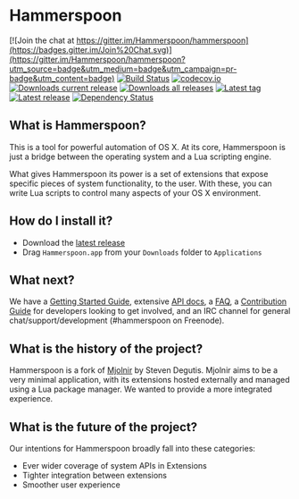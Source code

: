 # Hammerspoon

[![Join the chat at https://gitter.im/Hammerspoon/hammerspoon](https://badges.gitter.im/Join%20Chat.svg)](https://gitter.im/Hammerspoon/hammerspoon?utm_source=badge&utm_medium=badge&utm_campaign=pr-badge&utm_content=badge)
[![Build Status](https://travis-ci.org/Hammerspoon/hammerspoon.svg?branch=master)](https://travis-ci.org/Hammerspoon/hammerspoon)
[![codecov.io](https://codecov.io/github/Hammerspoon/hammerspoon/coverage.svg?branch=master)](https://codecov.io/github/Hammerspoon/hammerspoon?branch=master)
[![Downloads current release](https://img.shields.io/github/downloads/Hammerspoon/hammerspoon/latest/total.svg)](https://github.com/Hammerspoon/hammerspoon/releases)
[![Downloads all releases](https://img.shields.io/github/downloads/Hammerspoon/hammerspoon/total.svg?maxAge=2592000)](https://github.com/Hammerspoon/hammerspoon/releases)
[![Latest tag](https://img.shields.io/github/tag/Hammerspoon/hammerspoon.svg)](https://github.com/Hammerspoon/hammerspoon/tags)
[![Latest release](https://img.shields.io/github/release/Hammerspoon/hammerspoon.svg)](https://github.com/Hammerspoon/hammerspoon/releases/latest)
[![Dependency Status](https://www.versioneye.com/user/projects/58ecbecbd6c98d0043fec94d/badge.svg?style=flat-square)](https://www.versioneye.com/user/projects/58ecbecbd6c98d0043fec94d)

## What is Hammerspoon?

This is a tool for powerful automation of OS X. At its core, Hammerspoon is just a bridge between the operating system and a Lua scripting engine.

What gives Hammerspoon its power is a set of extensions that expose specific pieces of system functionality, to the user. With these, you can write Lua scripts to control many aspects of your OS X environment.

## How do I install it?

 * Download the [latest release](https://github.com/Hammerspoon/hammerspoon/releases/latest)
 * Drag `Hammerspoon.app` from your `Downloads` folder to `Applications`

## What next?

We have a [Getting Started Guide](http://www.hammerspoon.org/go/), extensive [API docs](http://www.hammerspoon.org/docs/), a [FAQ](http://www.hammerspoon.org/faq/), a [Contribution Guide](https://github.com/Hammerspoon/hammerspoon/blob/master/CONTRIBUTING.md) for developers looking to get involved, and an IRC channel for general chat/support/development (#hammerspoon on Freenode).

## What is the history of the project?

Hammerspoon is a fork of [Mjolnir](https://github.com/sdegutis/mjolnir) by Steven Degutis. Mjolnir aims to be a very minimal application, with its extensions hosted externally and managed using a Lua package manager. We wanted to provide a more integrated experience.

## What is the future of the project?

Our intentions for Hammerspoon broadly fall into these categories:
 * Ever wider coverage of system APIs in Extensions
 * Tighter integration between extensions
 * Smoother user experience
